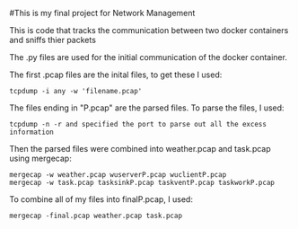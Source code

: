#This is my final project for Network Management

This is code that tracks the communication between two docker containers and sniffs thier packets


The .py files are used for the initial communication of the docker container.


The first .pcap files are the inital files, to get these I used:
```
tcpdump -i any -w 'filename.pcap'
```

The files ending in "P.pcap" are the parsed files. To parse the files, I used:
```
tcpdump -n -r and specified the port to parse out all the excess information
```

Then the parsed files were combined into weather.pcap and task.pcap using mergecap:
```
mergecap -w weather.pcap wuserverP.pcap wuclientP.pcap
mergecap -w task.pcap tasksinkP.pcap taskventP.pcap taskworkP.pcap
```

To combine all of my files into finalP.pcap, I used:
```
mergecap -final.pcap weather.pcap task.pcap
```
